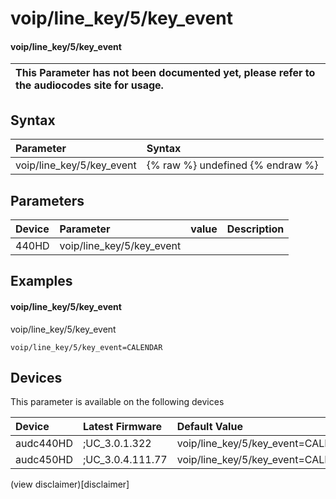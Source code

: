 ﻿---
description: voip/line_key/5/key_event
search: false
---

# voip/line_key/5/key_event

#### voip/line_key/5/key_event


| This Parameter has not been documented yet, please refer to the audiocodes site for usage.  |
| :--- |

## Syntax
| Parameter | Syntax |
| :--- | :--- |
|voip/line_key/5/key_event | {% raw %} undefined {% endraw %} |

## Parameters
|Device|Parameter|value|Description|
|:---|:---|:---|:---|
| 440HD | voip/line_key/5/key_event |  |  |

## Examples
#### voip/line_key/5/key_event

voip/line_key/5/key_event

```
voip/line_key/5/key_event=CALENDAR
```

## Devices
This parameter is available on the following devices

| Device | Latest Firmware | Default Value |
|:---|:---|:---|
| audc440HD | ;UC_3.0.1.322 | voip/line_key/5/key_event=CALENDAR 
| audc450HD | ;UC_3.0.4.111.77 | voip/line_key/5/key_event=CALENDAR 

(view disclaimer)[disclaimer]
